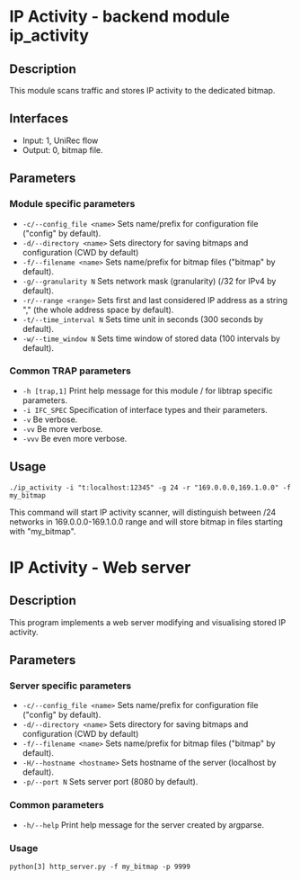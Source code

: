 # IP Activity - backend module ip_activity

## Description
This module scans traffic and stores IP activity to the dedicated bitmap.

## Interfaces
- Input: 1, UniRec flow
- Output: 0, bitmap file.

## Parameters
### Module specific parameters
- `-c/--config_file <name>` Sets name/prefix for configuration file ("config" by default).
- `-d/--directory <name>`   Sets directory for saving bitmaps and configuration (CWD by default)
- `-f/--filename <name>`    Sets name/prefix for bitmap files ("bitmap" by default).
- `-g/--granularity N`      Sets network mask (granularity) (/32 for IPv4 by default).
- `-r/--range <range>`      Sets first and last considered IP address as a string "<first>,<last>" (the whole address space by default).
- `-t/--time_interval N`    Sets time unit in seconds (300 seconds by default).
- `-w/--time_window N`      Sets time window of stored data (100 intervals by default).

### Common TRAP parameters
- `-h [trap,1]`      Print help message for this module / for libtrap specific parameters.
- `-i IFC_SPEC`      Specification of interface types and their parameters.
- `-v`               Be verbose.
- `-vv`              Be more verbose.
- `-vvv`             Be even more verbose.

## Usage
`./ip_activity -i "t:localhost:12345" -g 24 -r "169.0.0.0,169.1.0.0" -f my_bitmap`

This command will start IP activity scanner, will distinguish between /24 networks in 169.0.0.0-169.1.0.0 range and will store bitmap in files starting with "my_bitmap".

# IP Activity - Web server

## Description
This program implements a web server modifying and visualising stored IP activity.

## Parameters
### Server specific parameters
- `-c/--config_file <name>`  Sets name/prefix for configuration file ("config" by default).
- `-d/--directory <name>`    Sets directory for saving bitmaps and configuration (CWD by default)
- `-f/--filename <name>`     Sets name/prefix for bitmap files ("bitmap" by default).
- `-H/--hostname <hostname>` Sets hostname of the server (localhost by default).
- `-p/--port N`              Sets server port (8080 by default).

### Common parameters
- `-h/--help`              Print help message for the server created by argparse.

### Usage
`python[3] http_server.py -f my_bitmap -p 9999`

